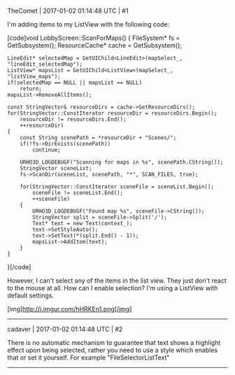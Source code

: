 TheComet | 2017-01-02 01:14:48 UTC | #1

I'm adding items to my ListView with the following code:

[code]void LobbyScreen::ScanForMaps()
{
    FileSystem* fs = GetSubsystem<FileSystem>();
    ResourceCache* cache = GetSubsystem<ResourceCache>();

    LineEdit* selectedMap = GetUIChild<LineEdit>(mapSelect_, "lineEdit_selectedMap");
    ListView* mapsList = GetUIChild<ListView>(mapSelect_, "listView_maps");
    if(selectedMap == NULL || mapsList == NULL)
        return;
    mapsList->RemoveAllItems();

    const StringVector& resourceDirs = cache->GetResourceDirs();
    for(StringVector::ConstIterator resourceDir = resourceDirs.Begin();
        resourceDir != resourceDirs.End();
        ++resourceDir)
    {
        const String scenePath = *resourceDir + "Scenes/";
        if(!fs->DirExists(scenePath))
            continue;

        URHO3D_LOGDEBUGF("Scanning for maps in %s", scenePath.CString());
        StringVector sceneList;
        fs->ScanDir(sceneList, scenePath, "*", SCAN_FILES, true);

        for(StringVector::ConstIterator sceneFile = sceneList.Begin();
            sceneFile != sceneList.End();
            ++sceneFile)
        {
            URHO3D_LOGDEBUGF("Found map %s", sceneFile->CString());
            StringVector split = sceneFile->Split('/');
            Text* text = new Text(context_);
            text->SetStyleAuto();
            text->SetText(*(split.End() - 1));
            mapsList->AddItem(text);
        }
    }
}[/code]

However, I can't select any of the items in the list view. They just don't react to the mouse at all. How can I enable selection? I'm using a ListView with default settings.

[img]http://i.imgur.com/hHRKEn1.png[/img]

-------------------------

cadaver | 2017-01-02 01:14:48 UTC | #2

There is no automatic mechanism to guarantee that text shows a highlight effect upon being selected, rather you need to use a style which enables that or set it yourself. For example "FileSelectorListText"

-------------------------

